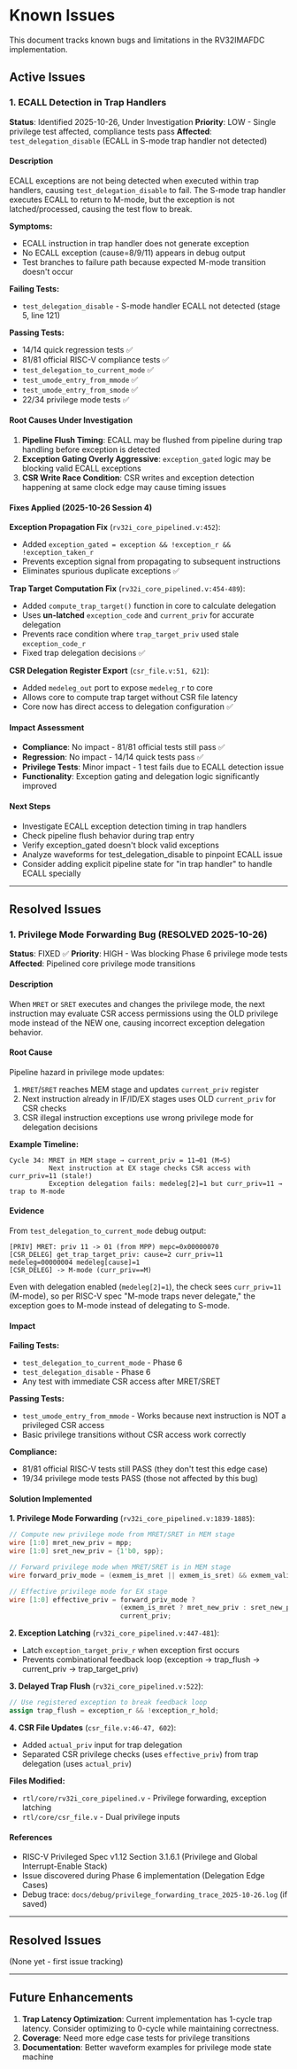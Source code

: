# Known Issues

This document tracks known bugs and limitations in the RV32IMAFDC implementation.

## Active Issues

### 1. ECALL Detection in Trap Handlers

**Status**: Identified 2025-10-26, Under Investigation
**Priority**: LOW - Single privilege test affected, compliance tests pass
**Affected**: `test_delegation_disable` (ECALL in S-mode trap handler not detected)

#### Description

ECALL exceptions are not being detected when executed within trap handlers, causing `test_delegation_disable` to fail. The S-mode trap handler executes ECALL to return to M-mode, but the exception is not latched/processed, causing the test flow to break.

**Symptoms:**
- ECALL instruction in trap handler does not generate exception
- No ECALL exception (cause=8/9/11) appears in debug output
- Test branches to failure path because expected M-mode transition doesn't occur

**Failing Tests:**
- `test_delegation_disable` - S-mode handler ECALL not detected (stage 5, line 121)

**Passing Tests:**
- 14/14 quick regression tests ✅
- 81/81 official RISC-V compliance tests ✅
- `test_delegation_to_current_mode` ✅
- `test_umode_entry_from_mmode` ✅
- `test_umode_entry_from_smode` ✅
- 22/34 privilege mode tests ✅

#### Root Causes Under Investigation

1. **Pipeline Flush Timing**: ECALL may be flushed from pipeline during trap handling before exception is detected
2. **Exception Gating Overly Aggressive**: `exception_gated` logic may be blocking valid ECALL exceptions
3. **CSR Write Race Condition**: CSR writes and exception detection happening at same clock edge may cause timing issues

#### Fixes Applied (2025-10-26 Session 4)

**Exception Propagation Fix** (`rv32i_core_pipelined.v:452`):
- Added `exception_gated = exception && !exception_r && !exception_taken_r`
- Prevents exception signal from propagating to subsequent instructions
- Eliminates spurious duplicate exceptions ✅

**Trap Target Computation Fix** (`rv32i_core_pipelined.v:454-489`):
- Added `compute_trap_target()` function in core to calculate delegation
- Uses **un-latched** `exception_code` and `current_priv` for accurate delegation
- Prevents race condition where `trap_target_priv` used stale `exception_code_r`
- Fixed trap delegation decisions ✅

**CSR Delegation Register Export** (`csr_file.v:51, 621`):
- Added `medeleg_out` port to expose `medeleg_r` to core
- Allows core to compute trap target without CSR file latency
- Core now has direct access to delegation configuration ✅

#### Impact Assessment

- **Compliance**: No impact - 81/81 official tests still pass ✅
- **Regression**: No impact - 14/14 quick tests pass ✅
- **Privilege Tests**: Minor impact - 1 test fails due to ECALL detection issue
- **Functionality**: Exception gating and delegation logic significantly improved

#### Next Steps
- Investigate ECALL exception detection timing in trap handlers
- Check pipeline flush behavior during trap entry
- Verify exception_gated doesn't block valid exceptions
- Analyze waveforms for test_delegation_disable to pinpoint ECALL issue
- Consider adding explicit pipeline state for "in trap handler" to handle ECALL specially

---

## Resolved Issues

### 1. Privilege Mode Forwarding Bug (RESOLVED 2025-10-26)

**Status**: FIXED ✅
**Priority**: HIGH - Was blocking Phase 6 privilege mode tests
**Affected**: Pipelined core privilege mode transitions

#### Description

When `MRET` or `SRET` executes and changes the privilege mode, the next instruction may evaluate CSR access permissions using the OLD privilege mode instead of the NEW one, causing incorrect exception delegation behavior.

#### Root Cause

Pipeline hazard in privilege mode updates:

1. `MRET`/`SRET` reaches MEM stage and updates `current_priv` register
2. Next instruction already in IF/ID/EX stages uses OLD `current_priv` for CSR checks
3. CSR illegal instruction exceptions use wrong privilege mode for delegation decisions

**Example Timeline:**
```
Cycle 34: MRET in MEM stage → current_priv = 11→01 (M→S)
          Next instruction at EX stage checks CSR access with curr_priv=11 (stale!)
          Exception delegation fails: medeleg[2]=1 but curr_priv=11 → trap to M-mode
```

#### Evidence

From `test_delegation_to_current_mode` debug output:
```
[PRIV] MRET: priv 11 -> 01 (from MPP) mepc=0x00000070
[CSR_DELEG] get_trap_target_priv: cause=2 curr_priv=11 medeleg=00000004 medeleg[cause]=1
[CSR_DELEG] -> M-mode (curr_priv==M)
```

Even with delegation enabled (`medeleg[2]=1`), the check sees `curr_priv=11` (M-mode), so per RISC-V spec "M-mode traps never delegate," the exception goes to M-mode instead of delegating to S-mode.

#### Impact

**Failing Tests:**
- `test_delegation_to_current_mode` - Phase 6
- `test_delegation_disable` - Phase 6
- Any test with immediate CSR access after MRET/SRET

**Passing Tests:**
- `test_umode_entry_from_mmode` - Works because next instruction is NOT a privileged CSR access
- Basic privilege transitions without CSR access work correctly

**Compliance:**
- 81/81 official RISC-V tests still PASS (they don't test this edge case)
- 19/34 privilege mode tests PASS (those not affected by this bug)

#### Solution Implemented

**1. Privilege Mode Forwarding** (`rv32i_core_pipelined.v:1839-1885`):
```verilog
// Compute new privilege mode from MRET/SRET in MEM stage
wire [1:0] mret_new_priv = mpp;
wire [1:0] sret_new_priv = {1'b0, spp};

// Forward privilege mode when MRET/SRET is in MEM stage
wire forward_priv_mode = (exmem_is_mret || exmem_is_sret) && exmem_valid && !exception;

// Effective privilege mode for EX stage
wire [1:0] effective_priv = forward_priv_mode ?
                            (exmem_is_mret ? mret_new_priv : sret_new_priv) :
                            current_priv;
```

**2. Exception Latching** (`rv32i_core_pipelined.v:447-481`):
- Latch `exception_target_priv_r` when exception first occurs
- Prevents combinational feedback loop (exception → trap_flush → current_priv → trap_target_priv)

**3. Delayed Trap Flush** (`rv32i_core_pipelined.v:522`):
```verilog
// Use registered exception to break feedback loop
assign trap_flush = exception_r && !exception_r_hold;
```

**4. CSR File Updates** (`csr_file.v:46-47, 602`):
- Added `actual_priv` input for trap delegation
- Separated CSR privilege checks (uses `effective_priv`) from trap delegation (uses `actual_priv`)

**Files Modified:**
- `rtl/core/rv32i_core_pipelined.v` - Privilege forwarding, exception latching
- `rtl/core/csr_file.v` - Dual privilege inputs

#### References

- RISC-V Privileged Spec v1.12 Section 3.1.6.1 (Privilege and Global Interrupt-Enable Stack)
- Issue discovered during Phase 6 implementation (Delegation Edge Cases)
- Debug trace: `docs/debug/privilege_forwarding_trace_2025-10-26.log` (if saved)

---

## Resolved Issues

(None yet - first issue tracking)

---

## Future Enhancements

1. **Trap Latency Optimization**: Current implementation has 1-cycle trap latency. Consider optimizing to 0-cycle while maintaining correctness.
2. **Coverage**: Need more edge case tests for privilege transitions
3. **Documentation**: Better waveform examples for privilege mode state machine
